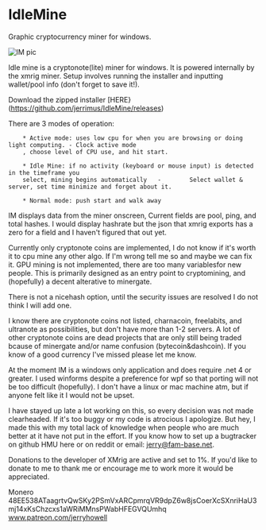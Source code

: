 # IdleMine
 Graphic cryptocurrency miner for windows.

![IM pic](https://i.imgur.com/V2T0cXJ.png "in action")


  Idle mine is a cryptonote(lite) miner for windows. It is powered internally by the 
xmrig miner.  Setup involves running the installer and 
inputting wallet/pool info (don't forget to save it!).
     
  Download the zipped installer   [HERE}(https://github.com/jerrimus/IdleMine/releases)
     
     
  There are 3 modes of operation:
        
        * Active mode: uses low cpu for when you are browsing or doing light computing. - Clock active mode
        , choose level of CPU use, and hit start.
         
        * Idle Mine: if no activity (keyboard or mouse input) is detected in the timeframe you 
        select, mining begins automatically   -        Select wallet & server, set time minimize and forget about it.
         
        * Normal mode: push start and walk away
        
        
  IM displays data from the miner onscreen, Current fields are pool, ping, and total hashes. I would 
display hashrate but the json that xmrig exports has
a zero for a field and I haven't figured that out yet.
        
  Currently only cryptonote coins are implemented, I do not know if it's worth it to cpu mine 
any other algo. If I'm wrong tell me so and maybe we can fix it.  GPU mining is not implemented,
there are too many variablesfor new people. This is primarily designed as an entry point to cryptomining, and
(hopefully) a decent alterative to minergate.
        
  There is not a nicehash option, until the security issues are resolved I do not think 
I will add one.
 
  I know there are cryptonote coins not listed, charnacoin, freelabits, and ultranote as possibilities,
        but don't have more than 1-2 servers.  A lot of other cryptonote coins are dead projects that are only
        still being traded bcause of minergate and/or name confusion (bytecoin&dashcoin). If you know of a good 
        currency I've missed please let me know.   
         
  At the moment IM is a windows only application and does require .net 4 or greater. I used winforms despite
            a preference for wpf so that porting will not be too difficult (hopefully). I don't have a linux or mac 
            machine   atm, but if anyone felt like it I would not be upset.
            
            
  I have stayed up late a lot working on this, so every decision was not made clearheaded. If it's too buggy or 
           my code is atrocious I apologize. But hey, I made this with my total lack of knowledge when people who are
           much better at it have not put in the effort.
           If you know how to set up a bugtracker on github HMU here or on reddit or email: jerry@fam-base.net.
        
          
  Donations to the developer of XMrig are active and set to 1%. If you'd like to donate to me to thank me or
            encourage me to work more it would be appreciated. 
             
 Monero 48EE538ATaagrtvQwSKy2PSmVxARCpmrqVR9dpZ6w8jsCoerXcSXnriHaU3mj14xKsChzcxs1aWRiMMnsPWabHFEGVQUmhq
 www.patreon.com/jerryhowell
